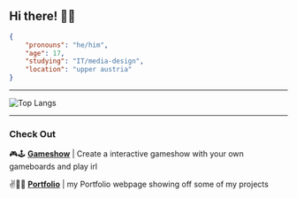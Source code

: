 ## Hi there! 🐶👋 

```json
{
    "pronouns": "he/him",
    "age": 17,
    "studying": "IT/media-design",
    "location": "upper austria"
}
```
----

![Top Langs](https://github-readme-stats.vercel.app/api/top-langs/?username=elYanuki&layout=compact&theme=dark&hide_border=true)

----
### Check Out 

🎮🕹️ **[Gameshow](https://github.com/elYanuki/Gameshow)** | Create a interactive gameshow with your own gameboards and play irl

✌️👨‍💻 **[Portfolio](https://github.com/elYanuki/Portfolio)** | my Portfolio webpage showing off some of my projects
